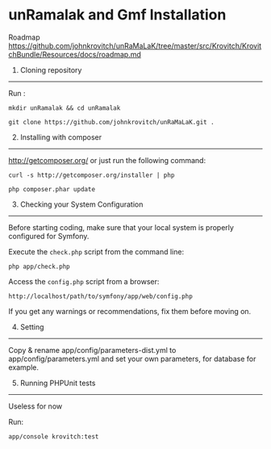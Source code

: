 unRamalak and Gmf Installation
========================

Roadmap
<https://github.com/johnkrovitch/unRaMaLaK/tree/master/src/Krovitch/KrovitchBundle/Resources/docs/roadmap.md>


1) Cloning repository
----------------------------------

Run :

    mkdir unRamalak && cd unRamalak

    git clone https://github.com/johnkrovitch/unRaMaLaK.git .


2) Installing with composer
----------------------------------

http://getcomposer.org/ or just run the following command:

    curl -s http://getcomposer.org/installer | php

    php composer.phar update


3) Checking your System Configuration
-------------------------------------

Before starting coding, make sure that your local system is properly
configured for Symfony.

Execute the `check.php` script from the command line:

    php app/check.php

Access the `config.php` script from a browser:

    http://localhost/path/to/symfony/app/web/config.php

If you get any warnings or recommendations, fix them before moving on.


4) Setting
--------------------------------

Copy & rename app/config/parameters-dist.yml to app/config/parameters.yml
and set your own parameters, for database for example.

5) Running PHPUnit tests
--------------------------------

Useless for now

Run:

    app/console krovitch:test
